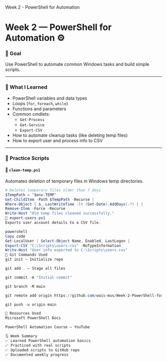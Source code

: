 Week 2 - PowerShell for Automation

# Week 2 — PowerShell for Automation ⚙️

### 🎯 Goal
Use PowerShell to automate common Windows tasks and build simple scripts.

---

### 🧠 What I Learned

- PowerShell variables and data types
- Loops (`for`, `foreach`, `while`)
- Functions and parameters
- Common cmdlets:
  - `Get-Process`
  - `Get-Service`
  - `Export-CSV`
- How to automate cleanup tasks (like deleting temp files)
- How to export user and process info to CSV

---

### 🧩 Practice Scripts

#### 🧹 `clean-temp.ps1`
Automates deletion of temporary files in Windows temp directories.

```powershell
# Deletes temporary files older than 7 days
$TempPath = "$env:TEMP"
Get-ChildItem -Path $TempPath -Recurse | 
Where-Object { $_.LastWriteTime -lt (Get-Date).AddDays(-7) } |
Remove-Item -Force -Recurse
Write-Host "Old temp files cleaned successfully."
👥 export-users.ps1
Exports user account details to a CSV file.

powershell
Copy code
Get-LocalUser | Select-Object Name, Enabled, LastLogon | 
Export-CSV "C:\Scripts\users.csv" -NoTypeInformation
Write-Host "User info exported to C:\Scripts\users.csv"
🧩 Git Commands Used
git init — Initialize repo

git add . — Stage all files

git commit -m "Initial commit"

git branch -M main

git remote add origin https://github.com/wais-mus/Week-2-PowerShell-for-Automation.git

git push -u origin main

📘 Resources Used
Microsoft PowerShell Docs

PowerShell Automation Course – YouTube

🗓️ Week Summary
✅ Learned PowerShell automation basics
✅ Practiced with real scripts
✅ Uploaded scripts to GitHub repo
✅ Documented weekly progress

